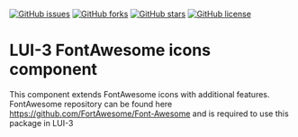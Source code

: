 [![GitHub issues](https://img.shields.io/github/issues/LUI-3/icons-fontawesome.svg)](https://github.com/LUI-3/icons-fontawesome/issues)
[![GitHub forks](https://img.shields.io/github/forks/LUI-3/icons-fontawesome.svg)](https://github.com/LUI-3/icons-fontawesome/network)
[![GitHub stars](https://img.shields.io/github/stars/LUI-3/icons-fontawesome.svg)](https://github.com/LUI-3/icons-fontawesome/stargazers)
[![GitHub license](https://img.shields.io/badge/license-MIT-blue.svg)](https://github.com/LUI-3/icons-fontawesome/master/LICENSE)

# LUI-3 FontAwesome icons component
This component extends FontAwesome icons with additional features. FontAwesome repository can be found here https://github.com/FortAwesome/Font-Awesome and is required to use this package in LUI-3